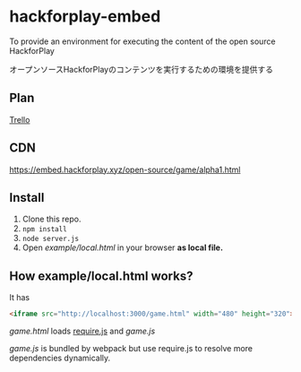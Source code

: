 # hackforplay-embed
To provide an environment for executing the content of the open source HackforPlay

オープンソースHackforPlayのコンテンツを実行するための環境を提供する

## Plan

[Trello](https://trello.com/b/gxWQpAnW/opensource-hackforplay)


## CDN

https://embed.hackforplay.xyz/open-source/game/alpha1.html

## Install

1. Clone this repo.
2. `npm install`
3. `node server.js`
4. Open *example/local.html* in your browser **as local file.**


## How example/local.html works?

It has
```html
<iframe src="http://localhost:3000/game.html" width="480" height="320"></iframe>
```

*game.html* loads [require.js](http://requirejs.org) and *game.js*

*game.js* is bundled by webpack but use require.js to resolve more dependencies dynamically.


